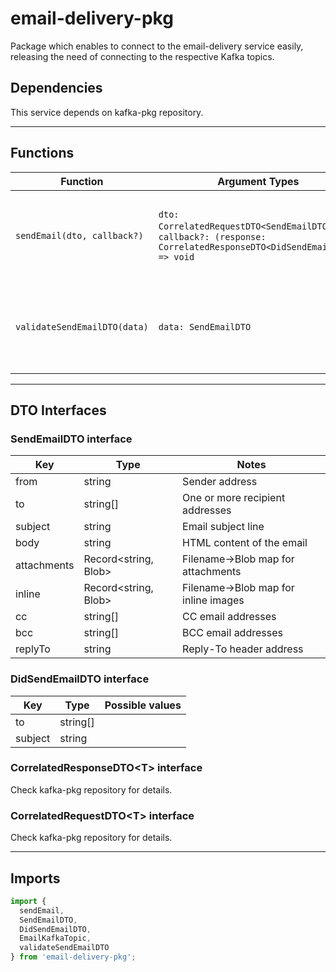 # email-delivery-pkg

Package which enables to connect to the email-delivery service easily, releasing the need of connecting to the respective Kafka topics.

## Dependencies

This service depends on kafka-pkg repository.

---

## Functions

| Function | Argument Types | Returns | Description |
| - | - | - | - |
| `sendEmail(dto, callback?)` | `dto: CorrelatedRequestDTO<SendEmailDTO>`,<br>`callback?: (response: CorrelatedResponseDTO<DidSendEmailDTO>) => void` | `void`  | Sends an email via Kafka and optionally registers a callback for response |
| `validateSendEmailDTO(data)` | `data: SendEmailDTO` | `void` | Validates the data and throws an error when validation fails |

---

## DTO Interfaces

### SendEmailDTO interface

| Key | Type | Notes |
| - | - | - |
| from | string | Sender address |
| to | string[] | One or more recipient addresses |
| subject | string | Email subject line |
| body | string | HTML content of the email |
| attachments | Record\<string, Blob\> | Filename→Blob map for attachments |
| inline | Record\<string, Blob\> | Filename→Blob map for inline images |
| cc | string[] | CC email addresses |
| bcc | string[] | BCC email addresses |
| replyTo | string | Reply-To header address |


### DidSendEmailDTO interface

| Key | Type | Possible values |
| - | - | - |
| to | string[] | |
| subject | string | |

### CorrelatedResponseDTO\<T\> interface

Check kafka-pkg repository for details.


### CorrelatedRequestDTO\<T\> interface

Check kafka-pkg repository for details.

---

## Imports

```ts
import {
  sendEmail,
  SendEmailDTO,
  DidSendEmailDTO,
  EmailKafkaTopic,
  validateSendEmailDTO
} from 'email-delivery-pkg';
```
